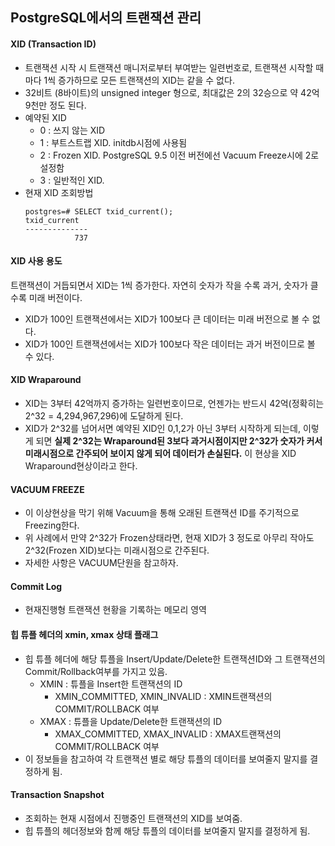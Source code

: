 ## PostgreSQL에서의 트랜잭션 관리

#### XID (Transaction ID)
- 트랜잭션 시작 시 트랜잭션 매니저로부터 부여받는 일련번호로, 트랜잭션 시작할 때마다 1씩 증가하므로 모든 트랜잭션의 XID는 같을 수 없다.
- 32비트 (8바이트)의 unsigned integer 형으로, 최대값은 2의 32승으로 약 42억 9천만 정도 된다.
- 예약된 XID
  - 0 : 쓰지 않는 XID
  - 1 : 부트스트랩 XID. initdb시점에 사용됨
  - 2 : Frozen XID. PostgreSQL 9.5 이전 버전에선 Vacuum Freeze시에 2로 설정함
  - 3 : 일반적인 XID.
- 현재 XID 조회방법
  ```
  postgres=# SELECT txid_current();
  txid_current 
  --------------
             737
  ```
#### XID 사용 용도
트랜잭션이 거듭되면서 XID는 1씩 증가한다. 자연히 숫자가 작을 수록 과거, 숫자가 클 수록 미래 버전이다. 
- XID가 100인 트랜잭션에서는 XID가 100보다 큰 데이터는 미래 버전으로 볼 수 없다.
- XID가 100인 트랜잭션에서는 XID가 100보다 작은 데이터는 과거 버전이므로 볼 수 있다.

#### XID Wraparound
- XID는 3부터 42억까지 증가하는 일련번호이므로, 언젠가는 반드시 42억(정확히는 2^32 = 4,294,967,296)에 도달하게 된다.
- XID가 2^32를 넘어서면 예약된 XID인 0,1,2가 아닌 3부터 시작하게 되는데, 이렇게 되면 **실제 2^32는 Wraparound된 3보다 과거시점이지만 2^32가 숫자가 커서 미래시점으로 간주되어 보이지 않게 되어 데이터가 손실된다.** 이 현상을 XID Wraparound현상이라고 한다.

#### VACUUM FREEZE
- 이 이상현상을 막기 위해 Vacuum을 통해 오래된 트랜잭션 ID를 주기적으로 Freezing한다.
- 위 사례에서 만약 2^32가 Frozen상태라면, 현재 XID가 3 정도로 아무리 작아도 2^32(Frozen XID)보다는 미래시점으로 간주된다.
- 자세한 사항은 VACUUM단원을 참고하자.

#### Commit Log
- 현재진행형 트랜잭션 현황을 기록하는 메모리 영역

#### 힙 튜플 헤더의 xmin, xmax 상태 플래그
- 힙 튜플 헤더에 해당 튜플을 Insert/Update/Delete한 트랜잭션ID와 그 트랜잭션의 Commit/Rollback여부를 가지고 있음.
  - XMIN : 튜플을 Insert한 트랜잭션의 ID
    - XMIN_COMMITTED, XMIN_INVALID : XMIN트랜잭션의 COMMIT/ROLLBACK 여부
  - XMAX : 튜플을 Update/Delete한 트랜잭션의 ID
    - XMAX_COMMITTED, XMAX_INVALID : XMAX트랜잭션의 COMMIT/ROLLBACK 여부
- 이 정보들을 참고하여 각 트랜잭션 별로 해당 튜플의 데이터를 보여줄지 말지를 결정하게 됨.

#### Transaction Snapshot
- 조회하는 현재 시점에서 진행중인 트랜잭션의 XID를 보여줌.
- 힙 튜플의 헤더정보와 함께 해당 튜플의 데이터를 보여줄지 말지를 결정하게 됨.
